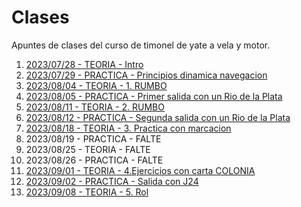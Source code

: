 # Clases

Apuntes de clases del curso de timonel de yate a vela y motor.

1. [2023/07/28 - TEORIA - Intro](./clases/20230728/README.md)
2. [2023/07/29 - PRACTICA - Principios dinamica navegacion](./clases/20230729/README.md)
3. [2023/08/04 - TEORIA - 1. RUMBO](./clases/20230804/README.md)
4. [2023/08/05 - PRACTICA - Primer salida con un Rio de la Plata](./clases/20230805/README.md)
5. [2023/08/11 - TEORIA - 2. RUMBO](./clases/20230811/README.md)
6. [2023/08/12 - PRACTICA - Segunda salida con un Rio de la Plata](./clases/20230812/README.md)
7. [2023/08/18 - TEORIA - 3. Practica con marcacion](./clases/20230818/README.md)
8. 2023/08/19 - PRACTICA - FALTE
9. 2023/08/25 - TEORIA - FALTE
10. 2023/08/26 - PRACTICA - FALTE
11. [2023/09/01 - TEORIA - 4.Ejercicios con carta COLONIA](./clases/20230901/README.md)
12. [2023/09/02 - PRACTICA - Salida con J24 ](./clases/20230902/README.md)
12. [2023/09/08 - TEORIA - 5. Rol ](./clases/20230908/README.md)